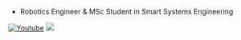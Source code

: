 - Robotics Engineer & MSc Student in Smart Systems Engineering

<a href="https://www.youtube.com/channel/UCqvBFBtpEW66ms_4OqNbnCQ/featured"><img alt="Youtube" title="Youtube" src="https://img.shields.io/badge/-Subscribe-red?style=for-the-badge&logo=youtube&logoColor=white"/></a>  <a href="https://docs.ros.org/"><img src="https://img.shields.io/badge/ros-%230A0FF9.svg?style=for-the-badge&logo=ros&logoColor=white"/></a>
